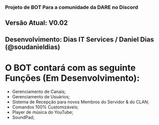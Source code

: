### Projeto de BOT Para a comunidade da DARE no Discord
## Versão Atual: V0.02
## Desenvolvimento: Dias IT Services / Daniel Dias (@soudanieldias)

# O BOT contará com as seguinte Funções (Em Desenvolvimento):
- Gerenciamento de Canais;
- Gerenciamento de Usuários;
- Sistema de Recepção para novos Membros do Servidor & do CLAN;
- Comandos 100% Customizáveis;
- Player de música do YouTube;
- SoundPad;
